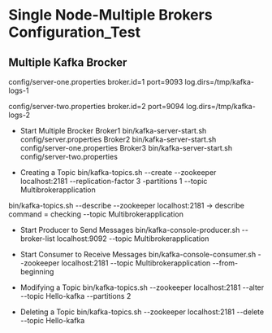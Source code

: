 # Single Node-Multiple Brokers Configuration_Test

## Multiple Kafka Brocker

config/server-one.properties
broker.id=1
port=9093
log.dirs=/tmp/kafka-logs-1

config/server-two.properties
broker.id=2
port=9094
log.dirs=/tmp/kafka-logs-2

* Start Multiple Brocker
  Broker1
  bin/kafka-server-start.sh config/server.properties
  Broker2
  bin/kafka-server-start.sh config/server-one.properties
  Broker3
  bin/kafka-server-start.sh config/server-two.properties

* Creating a Topic
  bin/kafka-topics.sh --create --zookeeper localhost:2181 --replication-factor 3 
  -partitions 1 --topic Multibrokerapplication

bin/kafka-topics.sh --describe --zookeeper localhost:2181 -> describe command = checking
--topic Multibrokerapplication

* Start Producer to Send Messages
  bin/kafka-console-producer.sh --broker-list localhost:9092 --topic Multibrokerapplication

* Start Consumer to Receive Messages
  bin/kafka-console-consumer.sh --zookeeper localhost:2181 --topic Multibrokerapplication --from-beginning

* Modifying a Topic
  bin/kafka-topics.sh --zookeeper localhost:2181 --alter --topic Hello-kafka --partitions 2
* Deleting a Topic
  bin/kafka-topics.sh --zookeeper localhost:2181 --delete --topic Hello-kafka